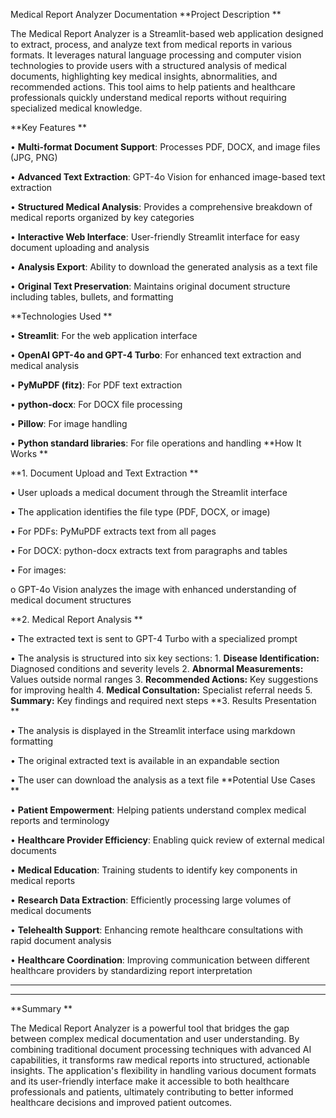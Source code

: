 Medical Report Analyzer Documentation **Project Description **

The Medical Report Analyzer is a Streamlit-based web application designed to extract, process, and analyze text from medical reports in various formats. It leverages natural language processing and computer vision technologies to provide users with a structured analysis of medical documents, highlighting key medical insights, abnormalities, and recommended actions. This tool aims to help patients and healthcare professionals quickly understand medical reports without requiring specialized medical knowledge. 

**Key Features **

• **Multi-format Document Support**: Processes PDF, DOCX, and image files \(JPG, PNG\) 

• **Advanced Text Extraction**: GPT-4o Vision for enhanced image-based text extraction 

• **Structured Medical Analysis**: Provides a comprehensive breakdown of medical reports organized by key categories 

• **Interactive Web Interface**: User-friendly Streamlit interface for easy document uploading and analysis 

• **Analysis Export**: Ability to download the generated analysis as a text file 

• **Original Text Preservation**: Maintains original document structure including tables, bullets, and formatting 

**Technologies Used **

• **Streamlit**: For the web application interface 

• **OpenAI GPT-4o and GPT-4 Turbo**: For enhanced text extraction and medical analysis 

• **PyMuPDF \(fitz\)**: For PDF text extraction 

• **python-docx**: For DOCX file processing 

• **Pillow**: For image handling 

• **Python standard libraries**: For file operations and handling **How It Works **

**1. Document Upload and Text Extraction **

• User uploads a medical document through the Streamlit interface 

• The application identifies the file type \(PDF, DOCX, or image\) 

• For PDFs: PyMuPDF extracts text from all pages 

• For DOCX: python-docx extracts text from paragraphs and tables 

• For images: 

o GPT-4o Vision analyzes the image with enhanced understanding of medical document structures 

**2. Medical Report Analysis **

• The extracted text is sent to GPT-4 Turbo with a specialized prompt 

• The analysis is structured into six key sections: 1. **Disease Identification:** Diagnosed conditions and severity levels 2. **Abnormal Measurements:** Values outside normal ranges 3. **Recommended Actions:** Key suggestions for improving health 4. **Medical Consultation:** Specialist referral needs 5. **Summary:** Key findings and required next steps **3. Results Presentation **

• The analysis is displayed in the Streamlit interface using markdown formatting 

• The original extracted text is available in an expandable section 

• The user can download the analysis as a text file **Potential Use Cases **

• **Patient Empowerment**: Helping patients understand complex medical reports and terminology 

• **Healthcare Provider Efficiency**: Enabling quick review of external medical documents 

• **Medical Education**: Training students to identify key components in medical reports 

• **Research Data Extraction**: Efficiently processing large volumes of medical documents 

• **Telehealth Support**: Enhancing remote healthcare consultations with rapid document analysis 

• **Healthcare Coordination**: Improving communication between different healthcare providers by standardizing report interpretation 

****

****

**Summary **

The Medical Report Analyzer is a powerful tool that bridges the gap between complex medical documentation and user understanding. By combining traditional document processing techniques with advanced AI capabilities, it transforms raw medical reports into structured, actionable insights. The application's flexibility in handling various document formats and its user-friendly interface make it accessible to both healthcare professionals and patients, ultimately contributing to better informed healthcare decisions and improved patient outcomes.



